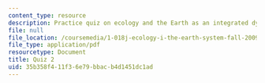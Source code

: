 ```yaml
---
content_type: resource
description: Practice quiz on ecology and the Earth as an integrated dynamic system.
file: null
file_location: /coursemedia/1-018j-ecology-i-the-earth-system-fall-2009/35b358f411f36e79bbacb4d1451dc1ad_MIT1_018JF09_study_2.pdf
file_type: application/pdf
resourcetype: Document
title: Quiz 2
uid: 35b358f4-11f3-6e79-bbac-b4d1451dc1ad
---
```

